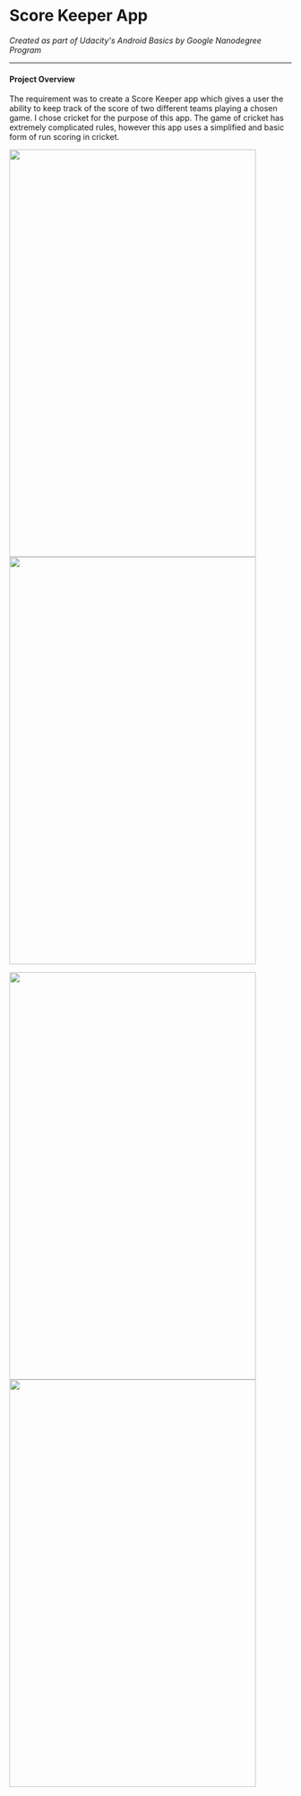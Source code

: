 # Score Keeper App
*Created as part of Udacity's Android Basics by Google Nanodegree Program*
_______________

#### Project Overview
The requirement was to create a Score Keeper app which gives a user the ability to keep track of the score of two different teams 
playing a chosen game. I chose cricket for the purpose of this app. The game of cricket has extremely complicated rules, however this app
uses a simplified and basic form of run scoring in cricket. 

<img src="https://user-images.githubusercontent.com/22053146/29126454-4e2628c8-7d16-11e7-85ae-5dee2d013a03.png" 
data-canonical-src="https://user-images.githubusercontent.com/22053146/29126454-4e2628c8-7d16-11e7-85ae-5dee2d013a03.png" 
width="440" height="727" /> 
<img src="https://user-images.githubusercontent.com/22053146/29126483-636ff632-7d16-11e7-98f5-09e20746f26b.png" 
data-canonical-src="https://user-images.githubusercontent.com/22053146/29126483-636ff632-7d16-11e7-98f5-09e20746f26b.png" 
width="440" height="727" />

<img src="https://user-images.githubusercontent.com/22053146/29126505-7617b086-7d16-11e7-88bd-87cf9d7360e9.png" 
data-canonical-src="https://user-images.githubusercontent.com/22053146/29126505-7617b086-7d16-11e7-88bd-87cf9d7360e9.png" 
width="440" height="727" /> 
<img src="https://user-images.githubusercontent.com/22053146/29126604-bae1b4aa-7d16-11e7-9817-753315932838.png" 
data-canonical-src="https://user-images.githubusercontent.com/22053146/29126604-bae1b4aa-7d16-11e7-9817-753315932838.png" 
width="440" height="727" />
